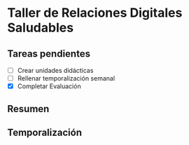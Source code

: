 # Taller de Relaciones Digitales Saludables

## Tareas pendientes

- [ ] Crear unidades didácticas
- [ ] Rellenar temporalización semanal
- [x] Completar Evaluación

## Resumen

## Temporalización
